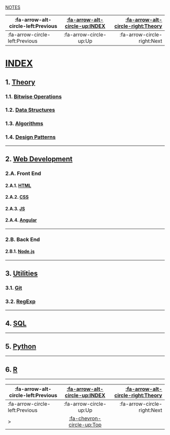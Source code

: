 <nav id="top">

[NOTES](Index.md)

| :fa-arrow-alt-circle-left:Previous | [:fa-arrow-alt-circle-up:INDEX](Index.md) | [:fa-arrow-alt-circle-right:Theory](Theory/Index.md) |
| ---------------------------------- | :---------------------------------------: | ---------------------------------------------------: |
| :fa-arrow-circle-left:Previous     | :fa-arrow-circle-up:Up                    | :fa-arrow-circle-right:Next                          |

</nav>

# [INDEX](Index.md)

## 1. [Theory](Theory/Index.md)

### 1.1. [Bitwise Operations](Theory/BitwiseOperations.md)

### 1.2. [Data Structures](Theory/DataStructures.md)

### 1.3. [Algorithms](Theory/Algorithms.md)

### 1.4. [Design Patterns](Theory/DesignPatterns.md)

---

## 2. [Web Development](WebDev/Index.md)

### 2.A. Front End

#### 2.A.1. [HTML](WebDev/HTML.md)

#### 2.A.2. [CSS](WebDev/CSS.md)

#### 2.A.3. [JS](WebDev/JS.md)

#### 2.A.4. [Angular](WebDev/Angular.md)

---

### 2.B. Back End

#### 2.B.1. [Node.js](WebDev/Node.js.md)

---

## 3. [Utilities](Utilities/Index.md)

### 3.1. [Git](Utilities/Git.md)

### 3.2. [RegExp](Utilities/RegExp.md)

---

## 4. [SQL](SQL/Index.md)

---

## 5. [Python](Python/Index.md)

---

## 6. [R](R/Index.md)

---

<nav id="bottom">

| :fa-arrow-alt-circle-left:Previous | [:fa-arrow-alt-circle-up:INDEX](Index.md) | [:fa-arrow-alt-circle-right:Theory](Theory/Index.md) |
| ---------------------------------- | :---------------------------------------: | ---------------------------------------------------: |
| :fa-arrow-circle-left:Previous     | :fa-arrow-circle-up:Up                    | :fa-arrow-circle-right:Next                          |
| >                                  | [:fa-chevron-circle-up:Top](#top)         |                                                      |

</nav>